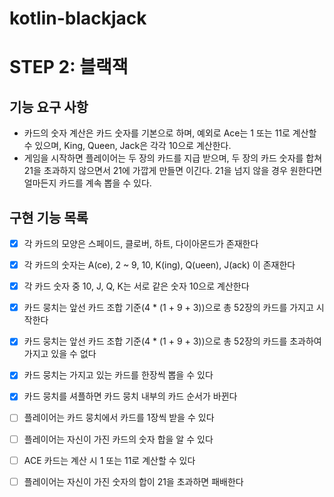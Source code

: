 # kotlin-blackjack

# STEP 2: 블랙잭

## 기능 요구 사항

- 카드의 숫자 계산은 카드 숫자를 기본으로 하며, 예외로 Ace는 1 또는 11로 계산할 수 있으며, King, Queen, Jack은 각각 10으로 계산한다. 
- 게임을 시작하면 플레이어는 두 장의 카드를 지급 받으며, 두 장의 카드 숫자를 합쳐 21을 초과하지 않으면서 21에 가깝게 만들면 이긴다. 21을 넘지 않을 경우 원한다면 얼마든지 카드를 계속 뽑을 수 있다.

## 구현 기능 목록

- [x] 각 카드의 모양은 스페이드, 클로버, 하트, 다이아몬드가 존재한다
- [x] 각 카드의 숫자는 A(ce), 2 ~ 9,  10, K(ing), Q(ueen), J(ack) 이 존재한다
- [x] 각 카드 숫자 중 10, J, Q, K는 서로 같은 숫자 10으로 계산한다
- [x] 카드 뭉치는 앞선 카드 조합 기준(4 * (1 + 9 + 3))으로 총 52장의 카드를 가지고 시작한다
- [x] 카드 뭉치는 앞선 카드 조합 기준(4 * (1 + 9 + 3))으로 총 52장의 카드를 초과하여 가지고 있을 수 없다
- [x] 카드 뭉치는 가지고 있는 카드를 한장씩 뽑을 수 있다
- [x] 카드 뭉치를 셔플하면 카드 뭉치 내부의 카드 순서가 바뀐다
- [ ] 플레이어는 카드 뭉치에서 카드를 1장씩 받을 수 있다
- [ ] 플레이어는 자신이 가진 카드의 숫자 합을 알 수 있다
- [ ] ACE 카드는 계산 시 1 또는 11로 계산할 수 있다
- [ ] 플레이어는 자신이 가진 숫자의 합이 21을 초과하면 패배한다
 
